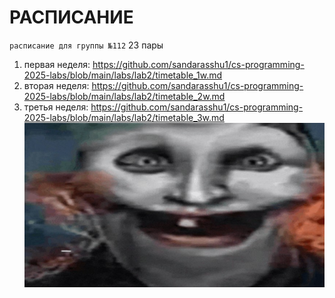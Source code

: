 # РАСПИСАНИЕ
 `расписание для группы №112`
 23 пары
1. первая неделя: https://github.com/sandarasshu1/cs-programming-2025-labs/blob/main/labs/lab2/timetable_1w.md
2. вторая неделя: https://github.com/sandarasshu1/cs-programming-2025-labs/blob/main/labs/lab2/timetable_2w.md
3. третья неделя: https://github.com/sandarasshu1/cs-programming-2025-labs/blob/main/labs/lab2/timetable_3w.md
![скример](image-1.png)